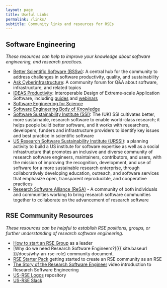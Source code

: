```yaml
---
layout: page
title: Useful Links
permalink: /links/
subtitle: Community links and resources for RSEs
---
```



## Software Engineering

_These resources can help to improve your knowledge about software engineering, and research practices._

 - [Better Scientific Software (BSSw)](https://bssw.io/): A central hub for the community to address challenges in software productivity, quality, and sustainability
 - [Ask Cyberinfrastructure](https://ask.cyberinfrastructure.org/): A community forum for Q&A about software, infrastructure, and related topics
 - [IDEAS Productivity](https://ideas-productivity.org/): Interoperable Design of Extreme-scale Application Software, including [guides](https://ideas-productivity.org/resources/howtos/) and [webinars](https://ideas-productivity.org/events/hpc-best-practices-webinars/)
 - [Software Engineering for Science](https://se4science.org/)
 - [Software Engineering Body of Knowledge](https://www.computer.org/education/bodies-of-knowledge/software-engineering)
 - [Software Sustainability Institute (SSI)](https://www.software.ac.uk): The (UK) SSI cultivates better, more sustainable, research software to enable world-class research; it helps people build better software, and it works with researchers, developers, funders and infrastructure providers to identify key issues and best practice in scientific software
 - [US Research Software Sustainability Institute (URSSI)](http://urssi.us): a planning activity to build a US institute for software expertise as well as a social infrastructure that promotes an inclusive and diverse community of research software engineers, maintainers, contributors, and users, with the mission of improving the recognition, development, and use of software for a more sustainable research enterprise, through collaboratively developing education, outreach, and software services that emphasize open, transparent reproducible, and cooperative practices
  - [Research Software Alliance (ReSA)](https://www.researchsoft.org) - A community of both individuals and communities working to bring research software communities together to collaborate on the advancement of research software

## RSE Community Resources

_These resources can be helpful to establish RSE positions, groups, or further understanding of research software engineering._

 - [How to start an RSE Group](https://www.software.ac.uk/blog/2019-08-19-how-do-you-start-rse-group) as a leader
 - [Why do we need Research Software Engineers?]({{ site.baseurl }}/docs/why-an-rse-role) community document.
 - [RSE Starter Pack](http://rseng.github.io/starter-pack/#/) getting started to create an RSE community as an RSE
 - [The Story of the Research Software Engineer](https://www.youtube.com/watch?v=trAfA9VWLTQ) video introduction to Research Software Engineering
 - [US-RSE Logos](https://github.com/usrse/logo) repository
 - [US-RSE Slack](https://usrse.slack.com/)

